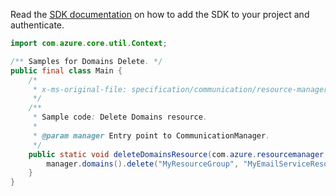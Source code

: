 Read the [SDK documentation](https://github.com/Azure/azure-sdk-for-java/blob/azure-resourcemanager-communication_1.1.0-beta.2/sdk/communication/azure-resourcemanager-communication/README.md) on how to add the SDK to your project and authenticate.

```java
import com.azure.core.util.Context;

/** Samples for Domains Delete. */
public final class Main {
    /*
     * x-ms-original-file: specification/communication/resource-manager/Microsoft.Communication/preview/2021-10-01-preview/examples/domains/delete.json
     */
    /**
     * Sample code: Delete Domains resource.
     *
     * @param manager Entry point to CommunicationManager.
     */
    public static void deleteDomainsResource(com.azure.resourcemanager.communication.CommunicationManager manager) {
        manager.domains().delete("MyResourceGroup", "MyEmailServiceResource", "mydomain.com", Context.NONE);
    }
}
```
